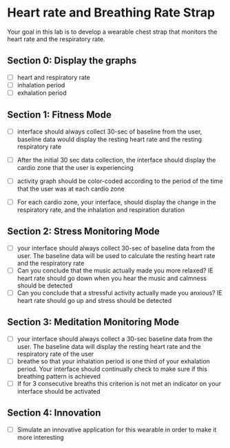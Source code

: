 # Heart rate and Breathing Rate Strap

Your goal in this lab is to develop a wearable chest
strap that monitors the heart rate and the respiratory
rate. 

## Section 0: Display the graphs
- [ ] heart and respiratory rate
- [ ] inhalation period
- [ ] exhalation period

## Section 1: Fitness Mode
- [ ] interface should always collect 30-sec of baseline from the user, baseline data would display the resting heart rate and the resting respiratory rate
- [ ] After the initial 30 sec data collection, the interface should display the cardio zone that the user is experiencing
- [ ] activity graph should be color-coded according to the period of the time that the user was at each cardio zone
- [ ] For each cardio zone, your interface, should display the change in the respiratory rate, and the inhalation and respiration duration


## Section 2: Stress Monitoring Mode
- [ ] your interface should always collect 30-sec of baseline data from the user. The baseline data will be used to calculate the resting heart rate and the respiratory rate
- [ ] Can you conclude that the music actually made you more relaxed? IE heart rate should go down when you hear the music and calmness should be detected
- [ ] Can you conclude that a stressful activity actually made you anxious? IE heart rate should go up and stress should be detected

## Section 3: Meditation Monitoring Mode
- [ ] your interface should always collect a 30-sec baseline data from the
user. The baseline data will display the resting heart rate and the respiratory rate of the user
- [ ]  breathe so that your inhalation period is one third of your exhalation period. Your interface should continually check to make sure if this breathing pattern is achieved
- [ ] If for 3 consecutive breaths this criterion is not met an indicator on your interface should be activated

## Section 4: Innovation
- [ ] Simulate an innovative application for this wearable in order to make it more interesting
